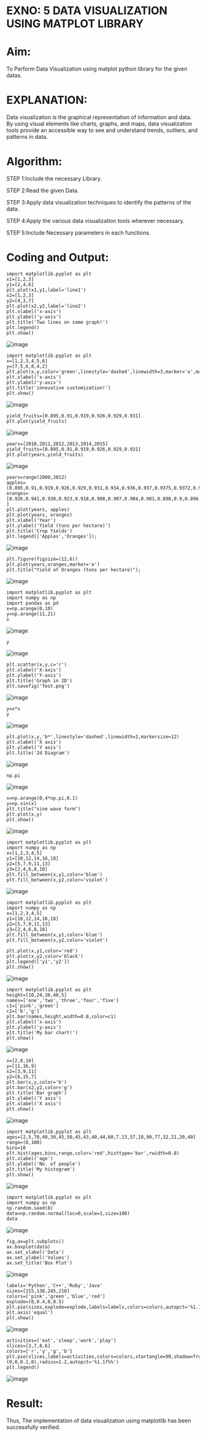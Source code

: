 # EXNO: 5 DATA VISUALIZATION USING MATPLOT LIBRARY

# Aim:
  To Perform Data Visualization using matplot python library for the given datas.

# EXPLANATION:
Data visualization is the graphical representation of information and data. By using visual elements like charts, graphs, and maps, data visualization tools provide an accessible way to see and understand trends, outliers, and patterns in data.

# Algorithm:
STEP 1:Include the necessary Library.

STEP 2:Read the given Data.

STEP 3:Apply data visualization techniques to identify the patterns of the data.

STEP 4:Apply the various data visualization tools wherever necessary.

STEP 5:Include Necessary parameters in each functions.

# Coding and Output:
```
import matplotlib.pyplot as plt
x1=[1,2,3]
y1=[2,4,6]
plt.plot(x1,y1,label='line1')
x2=[1,2,3]
y2=[4,3,7]
plt.plot(x2,y2,label='line2')
plt.xlabel('x-axis')
plt.ylabel('y-axis')
plt.title('Two lines on same graph!')
plt.legend()
plt.show()
```
![image](https://github.com/user-attachments/assets/28bb13f0-6ba2-42b3-aaf1-baf960b73b8f)

```
import matplotlib.pyplot as plt
x=[1,2,3,4,5,6]
y=[7,5,6,8,4,2]
plt.plot(x,y,color='green',linestyle='dashed',linewidth=3,marker='o',markerfacecolor='blue',markersize=12)
plt.xlabel('x-axis')
plt.ylabel('y-axis')
plt.title('innovative customization!')
plt.show()
```
![image](https://github.com/user-attachments/assets/f62bf0a2-e2e4-4157-b1b4-af85f8a8b3ca)

```
yield_fruits=[0.895,0.91,0.919,0.926,0.929,0.931]
plt.plot(yield_fruits)
```
![image](https://github.com/user-attachments/assets/fd2e0c77-a327-475b-b8d9-17455cb47582)

```
years=[2010,2011,2012,2013,2014,2015]
yield_fruits=[0.895,0.91,0.919,0.926,0.929,0.931]
plt.plot(years,yield_fruits)
```
![image](https://github.com/user-attachments/assets/1c84e6bc-18ec-49a6-9ea7-9cda3d948b0e)

```
years=range(2000,2012)
apples=[0.895,0.91,0.919,0.926,0.929,0.931,0.934,0.936,0.937,0.9375,0.9372,0.939]
oranges=[0.926,0.941,0.930,0.923,0.918,0.908,0.907,0.904,0.901,0.898,0.9,0.896, ]
plt.plot(years, apples)
plt.plot(years, oranges)
plt.xlabel('Year')
plt.ylabel('Yield (tons per hectare)')
plt.title('Crop Yields')
plt.legend(['Apples','Oranges']);
```
![image](https://github.com/user-attachments/assets/8d3d4e9a-4a7a-4a65-bcd2-da1e83dda3a5)

```
plt.figure(figsize=(12,6))
plt.plot(years,oranges,marker='o')
plt.title("Yield of Oranges (tons per hectare)");
```
![image](https://github.com/user-attachments/assets/94ef978d-4205-4979-9c44-59d08574ce1f)

```
import matplotlib.pyplot as plt
import numpy as np
import pandas as pd
x=np.arange(0,10)
y=np.arange(11,21)
x
```
![image](https://github.com/user-attachments/assets/c6ab0671-6fb3-4f1a-b1dd-5cc494bccd38)

```
y
```
![image](https://github.com/user-attachments/assets/4cd6aa41-5332-47dd-8426-ef09d99728e5)

```
plt.scatter(x,y,c='r')
plt.xlabel('X-axis')
plt.ylabel('Y-axis')
plt.title('Graph in 2D')
plt.savefig('Test.png')
```
![image](https://github.com/user-attachments/assets/43ea143d-50fe-447f-bddf-0245b90c6f4e)

```
y=x*x
y
```
![image](https://github.com/user-attachments/assets/8ccd12c3-4f06-41c2-82d5-e82489b94f00)

```
plt.plot(x,y,'b*',linestyle='dashed',linewidth=2,markersize=12)
plt.xlabel('X axis')
plt.ylabel('Y axis')
plt.title('2d Diagram')
```
![image](https://github.com/user-attachments/assets/b2efd0c4-aa53-44c2-aef6-eb254945279e)

```
np.pi
```
![image](https://github.com/user-attachments/assets/3408c49f-b91e-42ba-9def-f2f8e83abf3f)

```
x=np.arange(0,4*np.pi,0.1)
y=np.sin(x)
plt.title("sine wave form")
plt.plot(x,y)
plt.show()
```
![image](https://github.com/user-attachments/assets/e2691af6-b091-4cd6-88ce-c072fe70a690)

```
import matplotlib.pyplot as plt
import numpy as np
x=[1,2,3,4,5]
y1=[10,12,14,16,18]
y2=[5,7,9,11,13]
y3=[2,4,6,8,10]
plt.fill_between(x,y1,color='blue')
plt.fill_between(x,y2,color='violet')
```
![image](https://github.com/user-attachments/assets/e1115628-7a85-41fa-8f8e-71e8688491a8)

```
import matplotlib.pyplot as plt
import numpy as np
x=[1,2,3,4,5]
y1=[10,12,14,16,18]
y2=[5,7,9,11,13]
y3=[2,4,6,8,10]
plt.fill_between(x,y1,color='blue')
plt.fill_between(x,y2,color='violet')

plt.plot(x,y1,color='red')
plt.plot(x,y2,color='black')
plt.legend(['y1','y2'])
plt.show()
```
![image](https://github.com/user-attachments/assets/6f31ddea-42c6-4fd9-af31-93518a1a5d03)

```
import matplotlib.pyplot as plt
height=[10,24,36,40,5]
names=['one','two','three','four','five']
c1=['pink','green']
c2=['b','g']
plt.bar(names,height,width=0.8,color=c1)
plt.xlabel('x-axis')
plt.ylabel('y-axis')
plt.title('My bar chart!')
plt.show()
```
![image](https://github.com/user-attachments/assets/24d868f9-d6a4-4229-8b1b-f6f7876dc4d5)

```
x=[2,8,10]
y=[11,16,9]
x2=[3,9,11]
y2=[6,15,7]
plt.bar(x,y,color='b')
plt.bar(x2,y2,color='g')
plt.title('Bar graph')
plt.ylabel('Y axis')
plt.xlabel('X axis')
plt.show()
```
![image](https://github.com/user-attachments/assets/da39723d-50af-4d0a-902d-afc98137661a)

```
import matplotlib.pyplot as plt
ages=[2,5,70,40,30,45,50,45,43,40,44,60,7,13,57,18,90,77,32,21,20,40]
range=(0,100)
bins=10
plt.hist(ages,bins,range,color='red',histtype='bar',rwidth=0.8)
plt.xlabel('age')
plt.ylabel('No. of people')
plt.title('My histogram')
plt.show()
```
![image](https://github.com/user-attachments/assets/0e2414f6-bb90-415a-8612-8c2ee8df8cf1)

```
import matplotlib.pyplot as plt
import numpy as np
np.random.seed(0)
data=np.random.normal(loc=0,scale=1,size=100)
data
```
![image](https://github.com/user-attachments/assets/1d296cbb-9e68-43c1-8861-a1a2330e1d52)

```
fig,ax=plt.subplots()
ax.boxplot(data)
ax.set_xlabel('Data')
ax.set_ylabel('Values')
ax.set_title('Box Plot')
```
![image](https://github.com/user-attachments/assets/03b5fced-a99a-4498-87a2-d15e63ffb1ad)

```
labels='Python','C++','Ruby','Java'
sizes=[215,130,245,210]
colors=['pink','green','blue','red']
explode=(0,0.4,0,0.5)
plt.pie(sizes,explode=explode,labels=labels,colors=colors,autopct='%1.1f%%',shadow=True)
plt.axis('equal')
plt.show()
```
![image](https://github.com/user-attachments/assets/0a43ab6a-3a81-4c32-8f9b-a1f2ddb1a3f4)

```
activities=['eat','sleep','work','play']
slices=[3,7,8,6]
colors=['r','y','g','b']
plt.pie(slices,labels=activities,colors=colors,startangle=90,shadow=True,explode=(0,0,0.1,0),radius=1.2,autopct='%1.1f%%')
plt.legend()
```
![image](https://github.com/user-attachments/assets/a41fc91e-b75c-4944-b8d1-718b7cc17779)

# Result:
Thus, The implementation of data visualization using matplotlib has been successfully verified.
 
